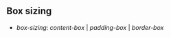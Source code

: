 ## Box sizing

<div>
<ul class="add-css-in-html-without-align">
<li><i>box-sizing</i>: <i>content-box</i> | <i>padding-box</i> | <i>border-box</i></li>
</ul>
</div>